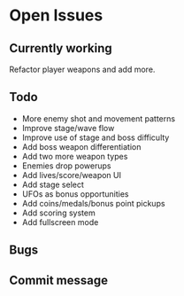 # Open Issues

## Currently working

Refactor player weapons and add more.

## Todo

- More enemy shot and movement patterns
- Improve stage/wave flow
- Improve use of stage and boss difficulty
- Add boss weapon differentiation
- Add two more weapon types
- Enemies drop powerups
- Add lives/score/weapon UI
- Add stage select
- UFOs as bonus opportunities
- Add coins/medals/bonus point pickups
- Add scoring system
- Add fullscreen mode

## Bugs

## Commit message

